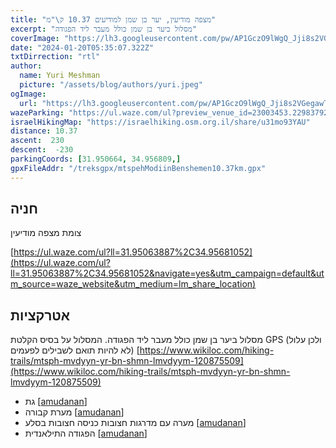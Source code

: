 ```yaml
---
title: "מצפה מודיעין, יער בן שמן למודיעים 10.37 ק\"מ"
excerpt: "מסלול ביער בן שמן כולל מעבר ליד הפגודה"
coverImage: "https://lh3.googleusercontent.com/pw/AP1GczO9lWgQ_Jji8s2VGegawThU1Z97iIxDWCj2JkyQCsrUoAjar-X-KpOejRBlaw6AxsJms6HWsWVCkOXvwrfNmac07QZlxi6Jlr7_m92fVu4FOXXMWbV6=w1300-h630"
date: "2024-01-20T05:35:07.322Z"
txtDirrection: "rtl"
author:
  name: Yuri Meshman
  picture: "/assets/blog/authors/yuri.jpeg"
ogImage:
  url: "https://lh3.googleusercontent.com/pw/AP1GczO9lWgQ_Jji8s2VGegawThU1Z97iIxDWCj2JkyQCsrUoAjar-X-KpOejRBlaw6AxsJms6HWsWVCkOXvwrfNmac07QZlxi6Jlr7_m92fVu4FOXXMWbV6"
wazeParking: "https://ul.waze.com/ul?preview_venue_id=23003453.229837925.70152&navigate=yes&utm_campaign=default&utm_source=waze_website&utm_medium=lm_share_location"
israelHikingMap: "https://israelhiking.osm.org.il/share/u31mo93YAU"
distance: 10.37
ascent:  230
descent:  -230
parkingCoords: [31.950664, 34.956809,]
gpxFileAddr: "/treksgpx/mtspehModiinBenshemen10.37km.gpx"
---
```



## חניה
צומת מצפה מודיעין

[https://ul.waze.com/ul?ll=31.95063887%2C34.95681052](https://ul.waze.com/ul?ll=31.95063887%2C34.95681052&navigate=yes&utm_campaign=default&utm_source=waze_website&utm_medium=lm_share_location)

## אטרקציות
מסלול ביער בן שמן כולל מעבר ליד הפגודה.
המסלול על בסיס הקלטת GPS (ולכן עלול לא להיות תואם לשבילים לפעמים)
[https://www.wikiloc.com/hiking-trails/mtsph-mvdyyn-yr-bn-shmn-lmvdyym-120875509](https://www.wikiloc.com/hiking-trails/mtsph-mvdyyn-yr-bn-shmn-lmvdyym-120875509)
- גת \[[amudanan](https://amudanan.co.il/#!wiki=P866319)\]
- מערת קבורה \[[amudanan](https://amudanan.co.il/#!wiki=P908537)\]
- מערה עם מדרגות חצובות כניסה חצובות בסלע \[[amudanan](https://amudanan.co.il/#!wiki=P886087)\]
- הפגודה התילאנדית \[[amudanan](https://amudanan.co.il/#!wiki=P686791)\]